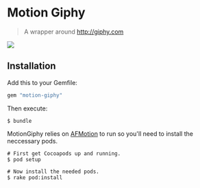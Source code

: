 # Motion Giphy
> A wrapper around http://giphy.com

![](http://media1.giphy.com/media/r2BtghAUTmpP2/200.gif)

## Installation

Add this to your Gemfile:
```ruby
gem "motion-giphy"
```

Then execute:

```
$ bundle
```

MotionGiphy relies on [AFMotion](https://github.com/usepropeller/afmotion) to run so you'll need to install the neccessary pods.

```
# First get Cocoapods up and running.
$ pod setup

# Now install the needed pods.
$ rake pod:install
```
